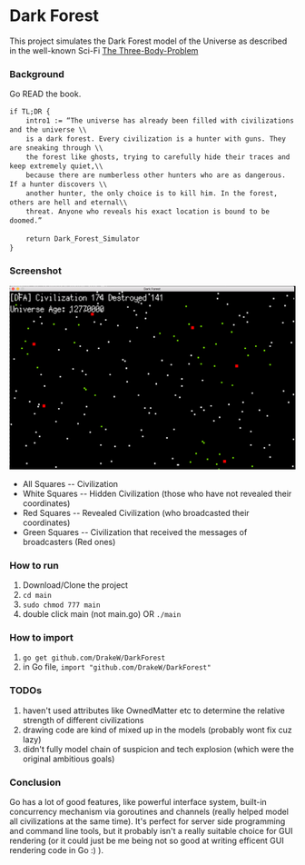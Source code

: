 # Dark Forest

This project simulates the Dark Forest model of the Universe as described in the well-known Sci-Fi [The Three-Body-Problem](https://en.wikipedia.org/wiki/The_Three-Body_Problem)

### Background
Go READ the book.
```{go}
if TL;DR { 
	intro1 := “The universe has already been filled with civilizations and the universe \\ 
	is a dark forest. Every civilization is a hunter with guns. They are sneaking through \\ 
	the forest like ghosts, trying to carefully hide their traces and keep extremely quiet,\\
	because there are numberless other hunters who are as dangerous. If a hunter discovers \\
	another hunter, the only choice is to kill him. In the forest, others are hell and eternal\\
	threat. Anyone who reveals his exact location is bound to be doomed.”

	return Dark_Forest_Simulator
}
```

### Screenshot
![](./images/demo.png)
* All Squares -- Civilization
* White Squares -- Hidden Civilization (those who have not revealed their coordinates)
* Red Squares -- Revealed Civilization (who broadcasted their coordinates)
* Green Squares -- Civilization that received the messages of broadcasters (Red ones)

### How to run
1. Download/Clone the project
2. `cd main`
3. `sudo chmod 777 main`
4. double click main (not main.go) OR `./main`

### How to import
1. `go get github.com/DrakeW/DarkForest`
2. in Go file, `import "github.com/DrakeW/DarkForest"`

### TODOs
1. haven't used attributes like OwnedMatter etc to determine the relative strength of different civilizations
2. drawing code are kind of mixed up in the models (probably wont fix cuz lazy)
3. didn't fully model chain of suspicion and tech explosion (which were the original ambitious goals)

### Conclusion
Go has a lot of good features, like powerful interface system, built-in concurrency mechanism via goroutines and channels (really helped model all civilizations at the same time). It's perfect for server side programming and command line tools, but it probably isn't a really suitable choice for GUI rendering (or it could just be me being not so good at writing efficent GUI rendering code in Go :) ).

